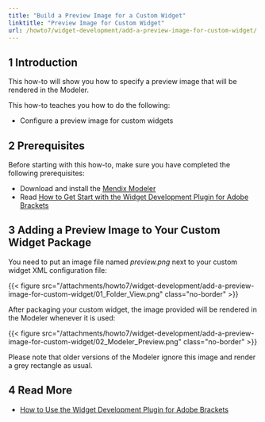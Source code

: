 ```yaml
---
title: "Build a Preview Image for a Custom Widget"
linktitle: "Preview Image for Custom Widget"
url: /howto7/widget-development/add-a-preview-image-for-custom-widget/
---
```


## 1 Introduction

This how-to will show you how to specify a preview image that will be rendered in the Modeler.

This how-to teaches you how to do the following:

* Configure a preview image for custom widgets

## 2 Prerequisites

Before starting with this how-to, make sure you have completed the following prerequisites:

* Download and install the [Mendix Modeler](https://marketplace.mendix.com/link/studiopro/)
* Read [How to Get Start with the Widget Development Plugin for Adobe Brackets](/howto7/widget-development/use-the-widget-development-plugin-for-adobe-brackets/)

## 3 Adding a Preview Image to Your Custom Widget Package

You need to put an image file named *preview.png* next to your custom widget XML configuration file:

{{< figure src="/attachments/howto7/widget-development/add-a-preview-image-for-custom-widget/01_Folder_View.png" class="no-border" >}}

After packaging your custom widget, the image provided will be rendered in the Modeler whenever it is used:

{{< figure src="/attachments/howto7/widget-development/add-a-preview-image-for-custom-widget/02_Modeler_Preview.png" class="no-border" >}}

Please note that older versions of the Modeler ignore this image and render a grey rectangle as usual.

## 4 Read More

* [How to Use the Widget Development Plugin for Adobe Brackets](/howto7/widget-development/use-the-widget-development-plugin-for-adobe-brackets/)
